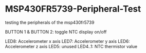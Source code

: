 # MSP430FR5739-Peripheral-Test

testing the peripherals of the msp430fr5739

BUTTON 1 & BUTTON 2: toggle NTC display on/off

LED8: Accelerometer x axis
LED7: Accelerometer y axis
LED6: Accelerometer z axis
LED5: unused
LED4..1: NTC thermistor value
